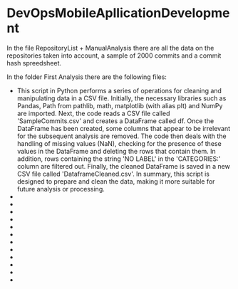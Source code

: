 # DevOpsMobileApllicationDevelopment

In the file RepositoryList + ManualAnalysis there are all the data on the repositories taken into account, a sample of 2000 commits and a commit hash spreedsheet.

In the folder First Analysis there are the following files:
* This script in Python performs a series of operations for cleaning and manipulating data in a CSV file. Initially, the necessary libraries such as Pandas, Path from pathlib, math, matplotlib (with alias plt) and NumPy are imported. Next, the code reads a CSV file called 'SampleCommits.csv' and creates a DataFrame called df. Once the DataFrame has been created, some columns that appear to be irrelevant for the subsequent analysis are removed.
The code then deals with the handling of missing values (NaN), checking for the presence of these values in the DataFrame and deleting the rows that contain them. In addition, rows containing the string 'NO LABEL' in the 'CATEGORIES:' column are filtered out.
Finally, the cleaned DataFrame is saved in a new CSV file called 'DataframeCleaned.csv'. In summary, this script is designed to prepare and clean the data, making it more suitable for future analysis or processing.
*
*
*
*
*
*
*
*
*
*
*
*
